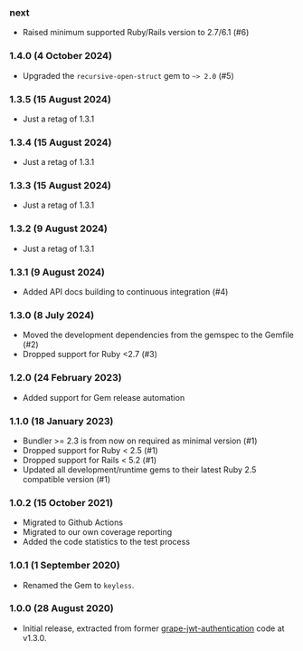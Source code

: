 ### next

* Raised minimum supported Ruby/Rails version to 2.7/6.1 (#6)

### 1.4.0 (4 October 2024)

* Upgraded the `recursive-open-struct` gem to `~> 2.0` (#5)

### 1.3.5 (15 August 2024)

* Just a retag of 1.3.1

### 1.3.4 (15 August 2024)

* Just a retag of 1.3.1

### 1.3.3 (15 August 2024)

* Just a retag of 1.3.1

### 1.3.2 (9 August 2024)

* Just a retag of 1.3.1

### 1.3.1 (9 August 2024)

* Added API docs building to continuous integration (#4)

### 1.3.0 (8 July 2024)

* Moved the development dependencies from the gemspec to the Gemfile (#2)
* Dropped support for Ruby <2.7 (#3)

### 1.2.0 (24 February 2023)

* Added support for Gem release automation

### 1.1.0 (18 January 2023)

* Bundler >= 2.3 is from now on required as minimal version (#1)
* Dropped support for Ruby < 2.5 (#1)
* Dropped support for Rails < 5.2 (#1)
* Updated all development/runtime gems to their latest
  Ruby 2.5 compatible version (#1)

### 1.0.2 (15 October 2021)

* Migrated to Github Actions
* Migrated to our own coverage reporting
* Added the code statistics to the test process

### 1.0.1 (1 September 2020)

* Renamed the Gem to `keyless`.

### 1.0.0 (28 August 2020)

* Initial release, extracted from former
  [grape-jwt-authentication](https://github.com/hausgold/grape-jwt-authentication)
  code at v1.3.0.
